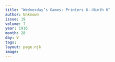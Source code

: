 ```yaml
---
title: "Wednesday’s Games: Printers 6--Ninth 6"
author: Unknown
issue: 19
volume: 7
year: 1916
month: 28
day: V
tags:
layout: page.njk
image:
---
```

